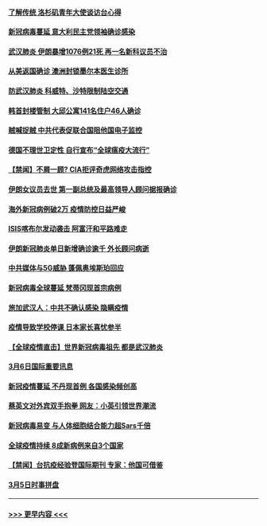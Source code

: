 #### [了解传统 洛杉矶青年大使谈访台心得](../pages/prog202/a102794378.md?t=03080703) 
#### [新冠病毒蔓延 意大利民主党领袖确诊感染](../pages/prog202/a102794368.md?t=03080703) 
#### [武汉肺炎 伊朗暴增1076例21死 再一名新科议员不治](../pages/prog202/a102794260.md?t=03080703) 
#### [从美返国确诊 澳洲封锁墨尔本医生诊所](../pages/prog202/a102794086.md?t=03080703) 
#### [防武汉肺炎 科威特、沙特限制陆空交通](../pages/prog202/a102793875.md?t=03080703) 
#### [韩首封楼管制 大邱公寓141名住户46人确诊](../pages/prog202/a102793841.md?t=03080703) 
#### [贼喊捉贼  中共代表促联合国阻他国电子监控](../pages/prog202/a102793638.md?t=03080703) 
#### [德国不理世卫定性 自行宣布“全球瘟疫大流行”](../pages/prog202/a102793673.md?t=03080703) 
#### [【禁闻】不屑一顾? CIA拒评奇虎网络攻击指控](../pages/prog202/a102793736.md?t=03080703) 
#### [伊朗女议员去世 第一副总统及最高领导人顾问据报确诊](../pages/prog202/a102793591.md?t=03080703) 
#### [海外新冠病例破2万 疫情防控日益严峻](../pages/prog202/a102793661.md?t=03080703) 
#### [ISIS喀布尔发动袭击 阿富汗和平路难走](../pages/prog202/a102793659.md?t=03080703) 
#### [伊朗新冠肺炎单日新增确诊逾千 外长顾问病逝](../pages/prog202/a102793574.md?t=03080703) 
#### [中共媒体与5G威胁 蓬佩奥埃斯珀回应](../pages/prog202/a102793514.md?t=03080703) 
#### [新冠病毒全球蔓延 梵蒂冈现首宗病例](../pages/prog202/a102793500.md?t=03080703) 
#### [旅加武汉人：中共不确认感染 隐瞒疫情](../pages/prog202/a102793446.md?t=03080703) 
#### [疫情导致学校停课 日本家长喜忧参半](../pages/prog202/a102793448.md?t=03080703) 
#### [【全球疫情直击】世界新冠病毒祖先 都是武汉肺炎](../pages/prog202/a102793272.md?t=03080703) 
#### [3月6日国际重要讯息](../pages/prog202/a102793252.md?t=03080703) 
#### [新冠疫情蔓延 不丹现首例 各国感染频创高](../pages/prog202/a102793120.md?t=03080703) 
#### [蔡英文对外宾双手抱拳 网友：小英引领世界潮流](../pages/prog202/a102793003.md?t=03080703) 
#### [新冠病毒易变 与人体细胞结合能力超Sars千倍](../pages/prog202/a102792974.md?t=03080703) 
#### [全球疫情持续 8成新病例来自3个国家](../pages/prog202/a102792857.md?t=03080703) 
#### [【禁闻】台抗疫经验登国际期刊 专家：他国可借鉴](../pages/prog202/a102792813.md?t=03080703) 
#### [3月5日时事拼盘](../pages/prog202/a102792802.md?t=03080703) 

----
#### [ >>> 更早内容 <<< ](../indexes/prog202-earlier.md)

